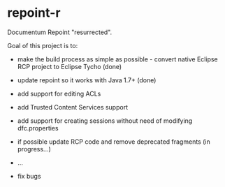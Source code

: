 # repoint-r
Documentum Repoint "resurrected".

Goal of this project is to:

* make the build process as simple as possible - convert native Eclipse RCP project to Eclipse Tycho (done)
* update repoint so it works with Java 1.7+ (done)
* add support for editing ACLs
* add Trusted Content Services support
* add support for creating sessions without need of modifying dfc.properties
* if possible update RCP code and remove deprecated fragments (in progress...)
* ...

* fix bugs 


